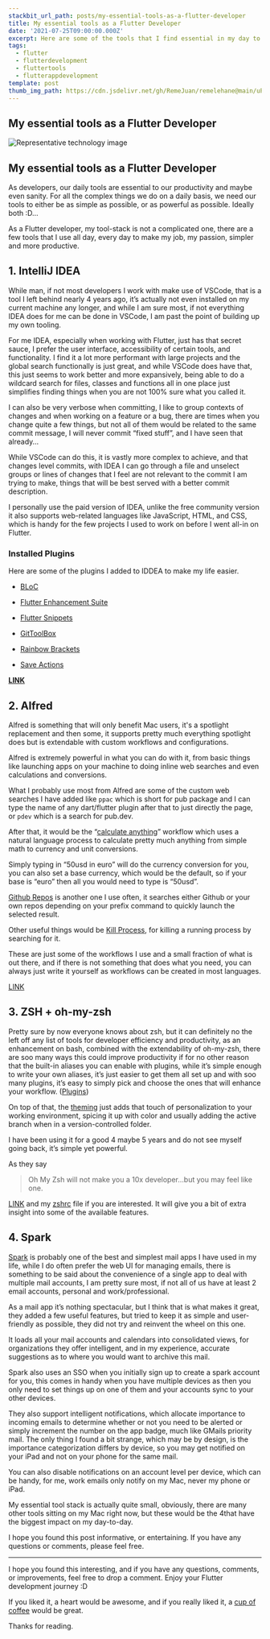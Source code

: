 ```yaml
---
stackbit_url_path: posts/my-essential-tools-as-a-flutter-developer
title: My essential tools as a Flutter Developer
date: '2021-07-25T09:00:00.000Z'
excerpt: Here are some of the tools that I find essential in my day to day as a Flutter developer
tags:
  - flutter
  - flutterdevelopment
  - fluttertools
  - flutterappdevelopment
template: post
thumb_img_path: https://cdn.jsdelivr.net/gh/RemeJuan/remelehane@main/uPic/1*84xICiaeVfpxyZ4lgDSlLQ.png
---
```


## My essential tools as a Flutter Developer

![Representative technology image](https://cdn.jsdelivr.net/gh/RemeJuan/remelehane@main/uPic/1*84xICiaeVfpxyZ4lgDSlLQ.png)

## My essential tools as a Flutter Developer

As developers, our daily tools are essential to our productivity and maybe even sanity. For all the complex things we do on a daily basis, we need our tools to either be as simple as possible, or as powerful as possible. Ideally both :D…

As a Flutter developer, my tool-stack is not a complicated one, there are a few tools that I use all day, every day to make my job, my passion, simpler and more productive.

## 1. IntelliJ IDEA

While man, if not most developers I work with make use of VSCode, that is a tool I left behind nearly 4 years ago, it’s actually not even installed on my current machine any longer, and while I am sure most, if not everything IDEA does for me can be done in VSCode, I am past the point of building up my own tooling.

For me IDEA, especially when working with Flutter, just has that secret sauce, I prefer the user interface, accessibility of certain tools, and functionality. I find it a lot more performant with large projects and the global search functionally is just great, and while VSCode does have that, this just seems to work better and more expansively, being able to do a wildcard search for files, classes and functions all in one place just simplifies finding things when you are not 100% sure what you called it.

I can also be very verbose when committing, I like to group contexts of changes and when working on a feature or a bug, there are times when you change quite a few things, but not all of them would be related to the same commit message, I will never commit “fixed stuff”, and I have seen that already…

While VSCode can do this, it is vastly more complex to achieve, and that changes level commits, with IDEA I can go through a file and unselect groups or lines of changes that I feel are not relevant to the commit I am trying to make, things that will be best served with a better commit description.

I personally use the paid version of IDEA, unlike the free community version it also supports web-related languages like JavaScript, HTML, and CSS, which is handy for the few projects I used to work on before I went all-in on Flutter.

### Installed Plugins

Here are some of the plugins I added to IDDEA to make my life easier.

* [BLoC](https://plugins.jetbrains.com/plugin/12129-bloc)

* [Flutter Enhancement Suite](https://plugins.jetbrains.com/plugin/12693-flutter-enhancement-suite)

* [Flutter Snippets](https://plugins.jetbrains.com/plugin/12348-flutter-snippets)

* [GitToolBox](https://plugins.jetbrains.com/plugin/7499-gittoolbox)

* [Rainbow Brackets](https://plugins.jetbrains.com/plugin/10080-rainbow-brackets)

* [Save Actions](https://plugins.jetbrains.com/plugin/7642-save-actions)

[**LINK**](https://www.jetbrains.com/idea/download/)

## 2. Alfred

Alfred is something that will only benefit Mac users, it's a spotlight replacement and then some, it supports pretty much everything spotlight does but is extendable with custom workflows and configurations.

Alfred is extremely powerful in what you can do with it, from basic things like launching apps on your machine to doing inline web searches and even calculations and conversions.

What I probably use most from Alfred are some of the custom web searches I have added like `ppac` which is short for pub package and I can type the name of any dart/flutter plugin after that to just directly the page, or `pdev` which is a search for pub.dev.

After that, it would be the “[calculate anything](https://github.com/biati-digital/alfred-calculate-anything)” workflow which uses a natural language process to calculate pretty much anything from simple math to currency and unit conversions.

Simply typing in “50usd in euro” will do the currency conversion for you, you can also set a base currency, which would be the default, so if your base is “euro” then all you would need to type is “50usd”.

[Github Repos](https://github.com/edgarjs/alfred-github-repos) is another one I use often, it searches either Github or your own repos depending on your prefix command to quickly launch the selected result.

Other useful things would be [Kill Process](https://github.com/nathangreenstein/alfred-process-killer), for killing a running process by searching for it.

These are just some of the workflows I use and a small fraction of what is out there, and if there is not something that does what you need, you can always just write it yourself as workflows can be created in most languages.

[LINK](https://www.alfredapp.com)

## 3. ZSH + oh-my-zsh

Pretty sure by now everyone knows about zsh, but it can definitely no the left off any list of tools for developer efficiency and productivity, as an enhancement on bash, combined with the extendability of oh-my-zsh, there are soo many ways this could improve productivity if for no other reason that the built-in aliases you can enable with plugins, while it’s simple enough to write your own aliases, it’s just easier to get them all set up and with soo many plugins, it’s easy to simply pick and choose the ones that will enhance your workflow. ([Plugins](https://github.com/ohmyzsh/ohmyzsh/wiki/Plugins))

On top of that, the [theming](https://github.com/ohmyzsh/ohmyzsh/wiki/Themes) just adds that touch of personalization to your working environment, spicing it up with color and usually adding the active branch when in a version-controlled folder.

I have been using it for a good 4 maybe 5 years and do not see myself going back, it’s simple yet powerful.

As they say

>  Oh My Zsh will not make you a 10x developer…but you may feel like one.

[LINK](https://ohmyz.sh) and my [zshrc](https://gist.github.com/RemeJuan/ba8dc0fbcea4d3709b1ef7640d58c572) file if you are interested. It will give you a bit of extra insight into some of the available features.

## **4. Spark**

[Spark](https://sparkmailapp.com) is probably one of the best and simplest mail apps I have used in my life, while I do often prefer the web UI for managing emails, there is something to be said about the convenience of a single app to deal with multiple mail accounts, I am pretty sure most, if not all of us have at least 2 email accounts, personal and work/professional.

As a mail app it’s nothing spectacular, but I think that is what makes it great, they added a few useful features, but tried to keep it as simple and user-friendly as possible, they did not try and reinvent the wheel on this one.

It loads all your mail accounts and calendars into consolidated views, for organizations they offer intelligent, and in my experience, accurate suggestions as to where you would want to archive this mail.

Spark also uses an SSO when you initially sign up to create a spark account for you, this comes in handy when you have multiple devices as then you only need to set things up on one of them and your accounts sync to your other devices.

They also support intelligent notifications, which allocate importance to incoming emails to determine whether or not you need to be alerted or simply increment the number on the app badge, much like GMails priority mail. The only thing I found a bit strange, which may be by design, is the importance categorization differs by device, so you may get notified on your iPad and not on your phone for the same mail.

You can also disable notifications on an account level per device, which can be handy, for me, work emails only notify on my Mac, never my phone or iPad.

My essential tool stack is actually quite small, obviously, there are many other tools sitting on my Mac right now, but these would be the 4that have the biggest impact on my day-to-day.

I hope you found this post informative, or entertaining. If you have any questions or comments, please feel free.

***

I hope you found this interesting, and if you have any questions, comments, or improvements, feel free to drop a comment. Enjoy your Flutter development journey :D

If you liked it, a heart would be awesome, and if you really liked it, a [cup of coffee](https://www.buymeacoffee.com/remelehane) would be great.

Thanks for reading.